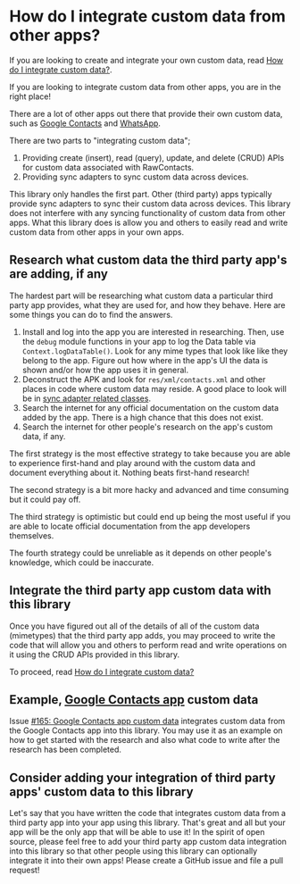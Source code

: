 # How do I integrate custom data from other apps?

If you are looking to create and integrate your own custom data, read 
[How do I integrate custom data?](/howto/howto-integrate-custom-data.md).

If you are looking to integrate custom data from other apps, you are in the right place!

There are a lot of other apps out there that provide their own custom data, such as 
[Google Contacts][google-contacts] and [WhatsApp][whatsapp]. 

There are two parts to "integrating custom data";

1. Providing create (insert), read (query), update, and delete (CRUD) APIs for custom data
   associated with RawContacts.
2. Providing sync adapters to sync custom data across devices.

This library only handles the first part. Other (third party) apps typically provide sync adapters 
to sync their custom data across devices. This library does not interfere with any syncing 
functionality of custom data from other apps. What this library does is allow you and others to 
easily read and write custom data from other apps in your own apps.

## Research what custom data the third party app's are adding, if any

The hardest part will be researching what custom data a particular third party app provides, what 
they are used for, and how they behave. Here are some things you can do to find the answers.

1. Install and log into the app you are interested in researching. Then, use the `debug` module 
   functions in your app to log the Data table via `Context.logDataTable()`. Look for any mime types
   that look like like they belong to the app. Figure out how where in the app's UI the data is
   shown and/or how the app uses it in general.
2. Deconstruct the APK and look for `res/xml/contacts.xml` and other places in code where custom 
   data may reside. A good place to look will be in [sync adapter related classes][syncadapter].
3. Search the internet for any official documentation on the custom data added by the app. There is
   a high chance that this does not exist.
4. Search the internet for other people's research on the app's custom data, if any.

The first strategy is the most effective strategy to take because you are able to experience 
first-hand and play around with the custom data and document everything about it. Nothing beats 
first-hand research!

The second strategy is a bit more hacky and advanced and time consuming but it could pay off.

The third strategy is optimistic but could end up being the most useful if you are able to locate
official documentation from the app developers themselves.

The fourth strategy could be unreliable as it depends on other people's knowledge, which could be
inaccurate. 

## Integrate the third party app custom data with this library

Once you have figured out all of the details of all of the custom data (mimetypes) that the third
party app adds, you may proceed to write the code that will allow you and others to perform read
and write operations on it using the CRUD APIs provided in this library.

To proceed, read [How do I integrate custom data?](/howto/howto-integrate-custom-data.md)

## Example, [Google Contacts app][google-contacts] custom data

Issue [#165: Google Contacts app custom data](https://github.com/vestrel00/contacts-android/issues/165)
integrates custom data from the Google Contacts app into this library. You may use it as an example
on how to get started with the research and also what code to write after the research has been 
completed.

## Consider adding your integration of third party apps' custom data to this library

Let's say that you have written the code that integrates custom data from a third party app into 
your app using this library. That's great and all but your app will be the only app that will be 
able to use it! In the spirit of open source, please feel free to add your third party app custom 
data integration into this library so that other people using this library can optionally integrate 
it into their own apps! Please create a GitHub issue and file a pull request!

[google-contacts]: https://play.google.com/store/apps/details?id=com.google.android.contacts
[whatsapp]: https://play.google.com/store/apps/details?id=com.whatsapp
[syncadapter]: https://developer.android.com/training/sync-adapters/creating-sync-adapter